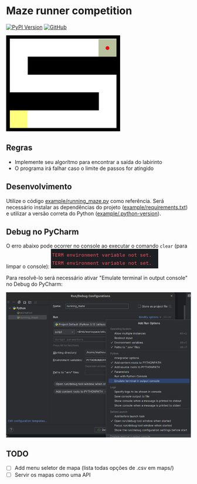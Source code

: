 # Maze runner competition

[![PyPI Version](https://img.shields.io/pypi/v/maze_runner.svg?style=flat-square)](https://pypi.python.org/p/maze_runner)
[![GitHub](https://img.shields.io/badge/github-%23121011.svg?style=flat-square&logo=github&logoColor=white)](https://github.com/matheusjardimb/maze_runner/)

![readme_animation.gif](docs%2Freadme_animation.gif)

## Regras

- Implemente seu algorítmo para encontrar a saída do labirinto
- O programa irá falhar caso o limite de passos for atingido

## Desenvolvimento

Utilize o código [example/running_maze.py](example/running_maze.py) como referência. Será necessário instalar as
dependências do projeto ([example/requirements.txt](example/requirements.txt)) e utilizar a versão correta do
Python ([example/.python-version](example/.python-version)).

## Debug no PyCharm

O erro abaixo pode ocorrer no console ao executar o comando `clear` (para limpar o console):
![debug_error.png](docs%2Fdebug_error.png)

Para resolvê-lo será necessário ativar "Emulate terminal in output console" no Debug do PyCharm:

![fix_pycharm.png](docs%2Ffix_pycharm.png)

## TODO

- [ ] Add menu seletor de mapa (lista todas opções de .csv em maps/)
- [ ] Servir os mapas como uma API
